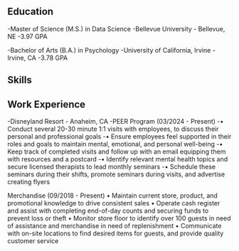 
## Education
                                                        	                                       
-Master of Science (M.S.) in Data Science
-Bellevue University - Bellevue, NE
-3.97 GPA
                                                                  	                                
-Bachelor of Arts (B.A.) in Psychology
-University of California, Irvine - Irvine, CA
-3.78 GPA

## Skills


## Work Experience

-Disneyland Resort - Anaheim, CA
-PEER Program                                                                                 (03/2024 - Present)
-•	Conduct several 20-30 minute 1:1 visits with employees, to discuss their personal and professional goals 
-•	Ensure employees feel supported in their roles and goals to maintain mental, emotional, and personal well-being
-•	Keep track of completed visits and follow up with an email equipping them with resources and a postcard 
-•	Identify relevant mental health topics and secure licensed therapists to lead monthly seminars
-• Schedule these seminars during their shifts, promote seminars during visits, and advertise creating flyers

Merchandise                                                                                  (09/2018 - Present)
•	Maintain current store, product, and promotional knowledge to drive consistent sales
•	Operate cash register and assist with completing end-of-day counts and securing funds to prevent loss or theft
•	Monitor store floor to identify over 100 guests in need of assistance and merchandise in need of replenishment
•	Communicate with on-site locations to find desired items for guests, and provide quality customer service




